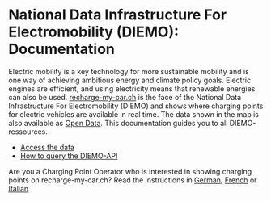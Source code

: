 # National Data Infrastructure For Electromobility (DIEMO): Documentation

Electric mobility is a key technology for more sustainable mobility and is one way of achieving ambitious energy and climate policy goals. Electric engines are efficient, and using electricity means that renewable energies can also be used. [recharge-my-car.ch](https://recharge-my-car.ch) is the face of the National Data Infrastructure For Electromobility (DIEMO) and shows where charging points for electric vehicles are available in real time. The data shown in the map is also available as [Open Data](https://opendata.swiss/en/dataset/ladestationen-fuer-elektroautos). This documentation guides you to all DIEMO-ressources.

* [Access the data](https://github.com/SFOE/DIEMO-Documentation/blob/master/Access%20the%20data.md)
* [How to query the DIEMO-API](https://github.com/SFOE/DIEMO-Documentation/blob/master/How%20to%20query%20DIEMO.md)

Are you a Charging Point Operator who is interested in showing charging points on recharge-my-car.ch? Read the instructions in [German](http://www.uvek-gis.admin.ch/BFE/DIEMO_Anleitung_Anbindung_CPO.pdf), [French](http://www.uvek-gis.admin.ch/BFE/DIEMO_Anleitung_Anbindung_CPO_FR.pdf) or [Italian](http://www.uvek-gis.admin.ch/BFE/DIEMO_Anleitung_Anbindung_CPO_IT.pdf).
